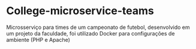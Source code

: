 # College-microservice-teams
Microsserviço para times de um campeonato de futebol, desenvolvido em um projeto da faculdade, foi utilizado Docker para configurações de ambiente (PHP e Apache) 

